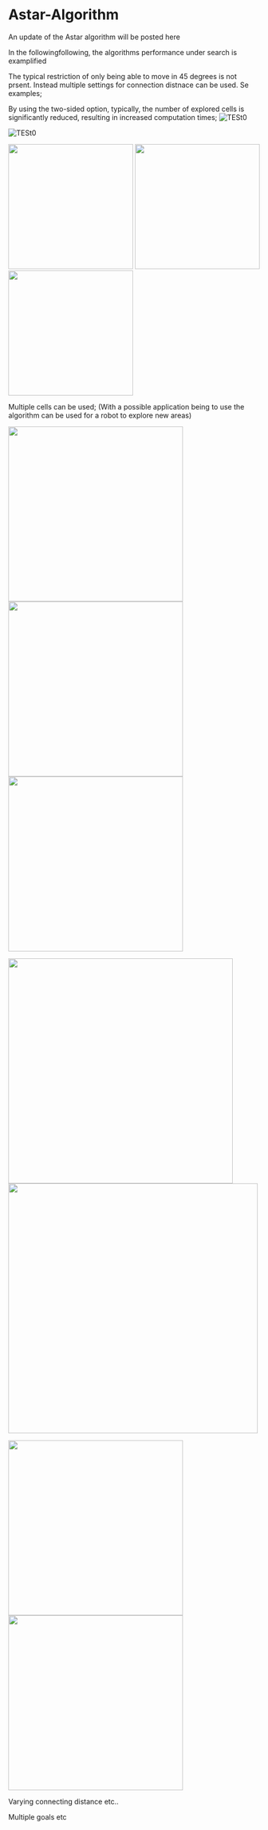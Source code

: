 # Astar-Algorithm
An update of the Astar algorithm will be posted here

In the followingfollowing, the algorithms performance under search is examplified

The typical restriction of only being able to move in 45 degrees is not prsent. Instead multiple settings for connection distnace can be used. Se examples; 

By using the two-sided option, typically, the number of explored cells is significantly reduced, resulting in increased computation times;
![TESt0](Figures/AStar2.gif)

![TESt0](Figures/AStar3.gif)

                         
<img src="https://github.com/EinarUeland/Astar-Algorithm/blob/TestRnd/Figures/ASTARSHOWCon1.png"   width="250" height="250"> <img src="https://github.com/EinarUeland/Astar-Algorithm/blob/TestRnd/Figures/ASTARSHOWCon4.png"   width="250" height="250"> <img src="https://github.com/EinarUeland/Astar-Algorithm/blob/TestRnd/Figures/ASTARSHOWCon8.png"   width="250" height="250">



Multiple cells can be used; (With a possible application being to use the algorithm can be used for a robot to explore new areas)

<img src="https://github.com/EinarUeland/Astar-Algorithm/blob/TestRnd/Figures/ASt3arC1.gif"   width="350" height="350"> <img src="https://github.com/EinarUeland/Astar-Algorithm/blob/TestRnd/Figures/ASt3arC4.gif"   width="350" height="350"> <img src="https://github.com/EinarUeland/Astar-Algorithm/blob/TestRnd/Figures/ASt3arC10.gif"   width="350" height="350">

<img src="https://github.com/EinarUeland/Astar-Algorithm/blob/TestRnd/Figures/ASTARSHOWCon1.png"   width="450" height="450"> <img src="https://github.com/EinarUeland/Astar-Algorithm/blob/TestRnd/Figures/ASt3arC1.gif"   width="500" height="500">


<img src="https://github.com/EinarUeland/Astar-Algorithm/blob/TestRnd/Figures/2Sided.gif"   width="350" height="350"> 

<img src="https://github.com/EinarUeland/Astar-Algorithm/blob/TestRnd/Figures/Multiple.gif"   width="350" height="350"> 



Varying connecting distance etc..

Multiple goals etc
